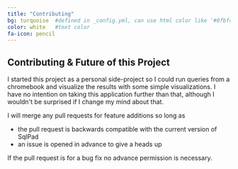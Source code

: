 ```yaml
---
title: "Contributing"
bg: turquoise  #defined in _config.yml, can use html color like '#0fbfcf'
color: white   #text color
fa-icon: pencil
---
```


## Contributing & Future of this Project

I started this project as a personal side-project so I could run queries from a chromebook and visualize the results with some simple visualizations. I have no intention on taking this application further than that, although I wouldn't be surprised if I change my mind about that.

I will merge any pull requests for feature additions so long as  

- the pull request is backwards compatible with the current version of SqlPad
- an issue is opened in advance to give a heads up  

If the pull request is for a bug fix no advance permission is necessary.